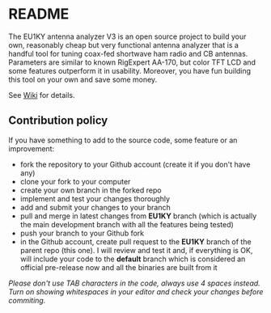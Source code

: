 # README #

The EU1KY antenna analyzer V3 is an open source project to build your own, reasonably cheap but very functional antenna analyzer that is a handful tool for tuning coax-fed shortwave ham radio and CB antennas. Parameters are similar to known RigExpert AA-170, but color TFT LCD and some features outperform it in usability. Moreover, you have fun building this tool on your own and save some money.

See [Wiki](https://github.com/EU1KY/eu1ky_aa_v3/wiki) for details.

## Contribution policy ##

If you have something to add to the source code, some feature or an improvement:

* fork the repository to your Github account (create it if you don't have any)
* clone your fork to your computer
* create your own branch in the forked repo
* implement and test your changes thoroughly
* add and submit your changes to your branch
* pull and merge in latest changes from **EU1KY** branch (which is actually the main development branch with all the features being tested)
* push your branch to your Github fork
* in the Github account, create pull request to the **EU1KY** branch of the parent repo (this one). I will review and test it and, if everything is OK, will include your code to the **default** branch which is considered an official pre-release now and all the binaries are built from it

*Please don't use TAB characters in the code, always use 4 spaces instead. Turn on showing whitespaces in your editor and check your changes before commiting.*
